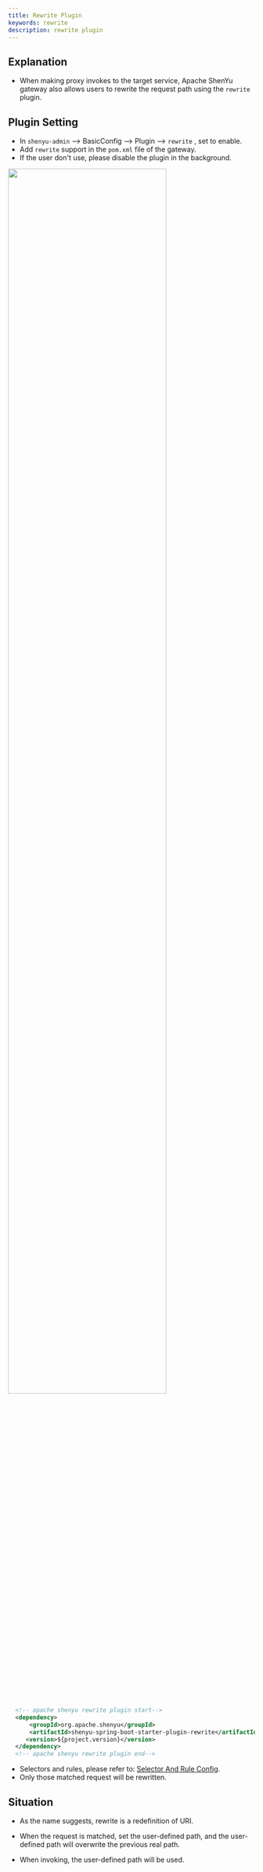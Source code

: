 ```yaml
---
title: Rewrite Plugin
keywords: rewrite
description: rewrite plugin
---
```


## Explanation

* When making proxy invokes to the target service, Apache ShenYu gateway also allows users to rewrite the request path using the `rewrite` plugin.

## Plugin Setting

* In `shenyu-admin` --> BasicConfig --> Plugin --> `rewrite` , set to enable.
* Add `rewrite` support in the `pom.xml` file of the gateway.
* If the user don't use, please disable the plugin in the background.

<img src="/img/shenyu/plugin/rewrite/rewrite-enable-en-1.png" width="80%" height="80%" />


```xml
  <!-- apache shenyu rewrite plugin start-->
  <dependency>
      <groupId>org.apache.shenyu</groupId>
      <artifactId>shenyu-spring-boot-starter-plugin-rewrite</artifactId>
     <version>${project.version}</version>
  </dependency>
  <!-- apache shenyu rewrite plugin end-->
```

* Selectors and rules, please refer to: [Selector And Rule Config](../selector-and-rule).
* Only those matched request will be rewritten.

## Situation

* As the name suggests, rewrite is a redefinition of URI.

* When the request is matched, set the user-defined path, and the user-defined path will overwrite the previous real path.

* When invoking, the user-defined path will be used.
